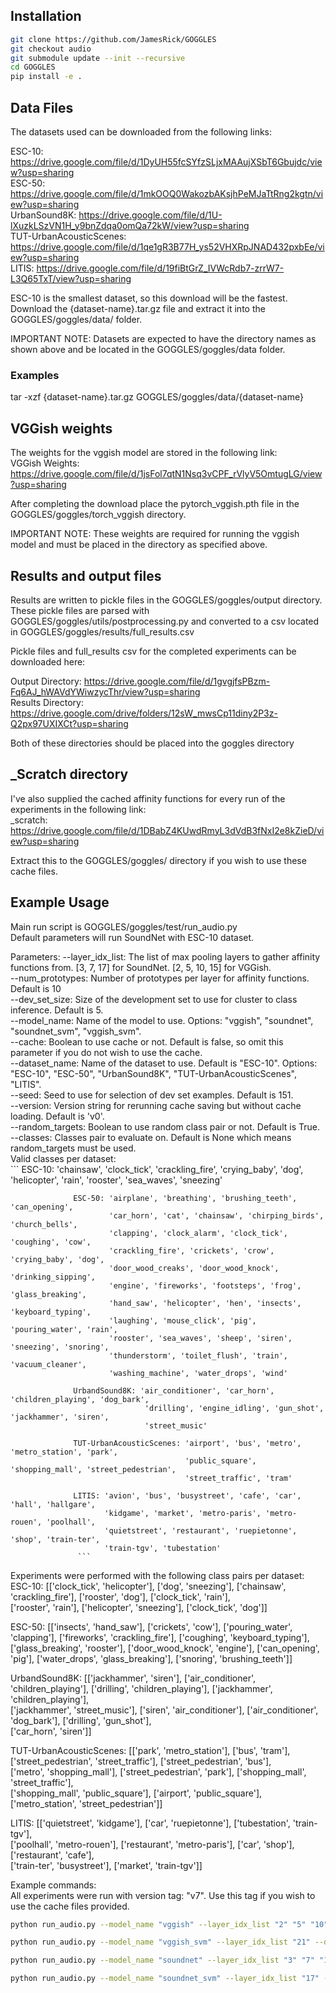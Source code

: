 ## Installation

```bash
git clone https://github.com/JamesRick/GOGGLES
git checkout audio
git submodule update --init --recursive
cd GOGGLES
pip install -e .
```

## Data Files
The datasets used can be downloaded from the following links:

ESC-10: https://drive.google.com/file/d/1DyUH55fcSYfzSLjxMAAujXSbT6Gbujdc/view?usp=sharing <br/>
ESC-50: https://drive.google.com/file/d/1mkOOQ0WakozbAKsjhPeMJaTtRng2kgtn/view?usp=sharing <br/>
UrbanSound8K: https://drive.google.com/file/d/1U-lXuzkLSzVN1H_y9bnZdqa0omQa72kW/view?usp=sharing <br/>
TUT-UrbanAcousticScenes: https://drive.google.com/file/d/1qe1gR3B77H_ys52VHXRpJNAD432pxbEe/view?usp=sharing <br/>
LITIS: https://drive.google.com/file/d/19fiBtGrZ_IVWcRdb7-zrrW7-L3Q65TxT/view?usp=sharing <br/>

ESC-10 is the smallest dataset, so this download will be the fastest. <br/>
Download the {dataset-name}.tar.gz file and extract it into the GOGGLES/goggles/data/ folder. <br/>

IMPORTANT NOTE: Datasets are expected to have the directory names as shown above and be located in the GOGGLES/goggles/data folder.

### Examples
tar -xzf {dataset-name}.tar.gz GOGGLES/goggles/data/{dataset-name}

## VGGish weights
The weights for the vggish model are stored in the following link: <br/>
VGGish Weights: https://drive.google.com/file/d/1jsFol7qtN1Nsq3vCPF_rVlyV5OmtugLG/view?usp=sharing <br/>

After completing the download place the pytorch_vggish.pth file in the GOGGLES/goggles/torch_vggish directory. <br/>

IMPORTANT NOTE: These weights are required for running the vggish model and must be placed in the directory as specified above. <br/>

## Results and output files
Results are written to pickle files in the GOGGLES/goggles/output directory. These pickle files are parsed with GOGGLES/goggles/utils/postprocessing.py and converted to a csv located in GOGGLES/goggles/results/full_results.csv

Pickle files and full_results csv for the completed experiments can be downloaded here:

Output Directory: https://drive.google.com/file/d/1gvgjfsPBzm-Fq6AJ_hWAVdYWiwzycThr/view?usp=sharing <br/>
Results Directory: https://drive.google.com/drive/folders/12sW_mwsCp11diny2P3z-Q2px97UXIXCt?usp=sharing <br/>

Both of these directories should be placed into the goggles directory

## \_Scratch directory
I've also supplied the cached affinity functions for every run of the experiments in the following link: <br/>
\_scratch: https://drive.google.com/file/d/1DBabZ4KUwdRmyL3dVdB3fNxI2e8kZieD/view?usp=sharing <br/>

Extract this to the GOGGLES/goggles/ directory if you wish to use these cache files.

## Example Usage
Main run script is GOGGLES/goggles/test/run_audio.py <br/>
Default parameters will run SoundNet with ESC-10 dataset. <br/>

Parameters:
--layer_idx_list: The list of max pooling layers to gather affinity functions from. [3, 7, 17] for SoundNet. [2, 5, 10, 15] for VGGish. <br/>
--num_prototypes: Number of prototypes per layer for affinity functions. Default is 10 <br/>
--dev_set_size:   Size of the development set to use for cluster to class inference. Default is 5. <br/>
--model_name:     Name of the model to use. Options: "vggish", "soundnet", "soundnet_svm", "vggish_svm". <br/>
--cache:          Boolean to use cache or not. Default is false, so omit this parameter if you do not wish to use the cache. <br/>
--dataset_name:   Name of the dataset to use. Default is "ESC-10". Options: "ESC-10", "ESC-50", "UrbanSound8K", "TUT-UrbanAcousticScenes", "LITIS". <br/>
--seed:           Seed to use for selection of dev set examples. Default is 151. <br/>
--version:        Version string for rerunning cache saving but without cache loading. Default is 'v0'. <br/>
--random_targets: Boolean to use random class pair or not. Default is True. <br/>
--classes:        Classes pair to evaluate on. Default is None which means random_targets must be used. <br/>
                  Valid classes per dataset: <br/>
                  ```
                  ESC-10: 'chainsaw', 'clock_tick', 'crackling_fire', 'crying_baby', 'dog',
                          'helicopter', 'rain', 'rooster', 'sea_waves', 'sneezing'

                  ESC-50: 'airplane', 'breathing', 'brushing_teeth', 'can_opening',
                          'car_horn', 'cat', 'chainsaw', 'chirping_birds', 'church_bells',
                          'clapping', 'clock_alarm', 'clock_tick', 'coughing', 'cow',
                          'crackling_fire', 'crickets', 'crow', 'crying_baby', 'dog',
                          'door_wood_creaks', 'door_wood_knock', 'drinking_sipping',
                          'engine', 'fireworks', 'footsteps', 'frog', 'glass_breaking',
                          'hand_saw', 'helicopter', 'hen', 'insects', 'keyboard_typing',
                          'laughing', 'mouse_click', 'pig', 'pouring_water', 'rain',
                          'rooster', 'sea_waves', 'sheep', 'siren', 'sneezing', 'snoring',
                          'thunderstorm', 'toilet_flush', 'train', 'vacuum_cleaner',
                          'washing_machine', 'water_drops', 'wind'

                  UrbandSound8K: 'air_conditioner', 'car_horn', 'children_playing', 'dog_bark',
                                  'drilling', 'engine_idling', 'gun_shot', 'jackhammer', 'siren',
                                  'street_music'

                  TUT-UrbanAcousticScenes: 'airport', 'bus', 'metro', 'metro_station', 'park',
                                           'public_square', 'shopping_mall', 'street_pedestrian',
                                           'street_traffic', 'tram'

                  LITIS: 'avion', 'bus', 'busystreet', 'cafe', 'car', 'hall', 'hallgare',
                         'kidgame', 'market', 'metro-paris', 'metro-rouen', 'poolhall',
                         'quietstreet', 'restaurant', 'ruepietonne', 'shop', 'train-ter',
                         'train-tgv', 'tubestation'
                   ```
Experiments were performed with the following class pairs per dataset: <br/>
ESC-10: [['clock_tick', 'helicopter'], ['dog', 'sneezing'], ['chainsaw', 'crackling_fire'], ['rooster', 'dog'], ['clock_tick', 'rain'], <br/>
        ['rooster', 'rain'], ['helicopter', 'sneezing'], ['clock_tick', 'dog']] <br/>

ESC-50: [['insects', 'hand_saw'], ['crickets', 'cow'], ['pouring_water', 'clapping'], ['fireworks', 'crackling_fire'], ['coughing', 'keyboard_typing'], <br/>
         ['glass_breaking', 'rooster'], ['door_wood_knock', 'engine'], ['can_opening', 'pig'], ['water_drops', 'glass_breaking'], ['snoring', 'brushing_teeth']] <br/>

UrbandSound8K: [['jackhammer', 'siren'], ['air_conditioner', 'children_playing'], ['drilling', 'children_playing'], ['jackhammer', 'children_playing'], <br/>
                ['jackhammer', 'street_music'], ['siren', 'air_conditioner'], ['air_conditioner', 'dog_bark'], ['drilling', 'gun_shot'], <br/>
                ['car_horn', 'siren']] <br/>

TUT-UrbanAcousticScenes: [['park', 'metro_station'], ['bus', 'tram'], ['street_pedestrian', 'street_traffic'], ['street_pedestrian', 'bus'], <br/>
                          ['metro', 'shopping_mall'], ['street_pedestrian', 'park'], ['shopping_mall', 'street_traffic'], <br/>
                          ['shopping_mall', 'public_square'], ['airport', 'public_square'],  ['metro_station', 'street_pedestrian']] <br/>

LITIS: [['quietstreet', 'kidgame'], ['car', 'ruepietonne'], ['tubestation', 'train-tgv'], <br/>
        ['poolhall', 'metro-rouen'], ['restaurant', 'metro-paris'], ['car', 'shop'], ['restaurant', 'cafe'], <br/>
        ['train-ter', 'busystreet'], ['market', 'train-tgv']] <br/>

Example commands: <br/>
All experiments were run with version tag: "v7". Use this tag if you wish to use the cache files provided. <br/>
```bash
python run_audio.py --model_name "vggish" --layer_idx_list "2" "5" "10" "15" --dataset_name "ESC-10" --num_prototypes 5 --dev_set_size 5 --classes "chainsaw" "crackling_fire" --seed 1 --cache 1 --version "v7"
```
```bash
python run_audio.py --model_name "vggish_svm" --layer_idx_list "21" --dataset_name "ESC-10" --dev_set_size 5 --classes "chainsaw" "crackling_fire" --seed 1 --cache 1 --version "v7"
```
```bash
python run_audio.py --model_name "soundnet" --layer_idx_list "3" "7" "17" --dataset_name "ESC-10" --num_prototypes 5 --dev_set_size 5 --classes "chainsaw" "crackling_fire" --seed 1 --cache 1 --version "v7"
```
```bash
python run_audio.py --model_name "soundnet_svm" --layer_idx_list "17" --dataset_name "ESC-10" --dev_set_size 5 --classes "chainsaw" "crackling_fire" --seed 1 --cache 1 --version "v7"
```
